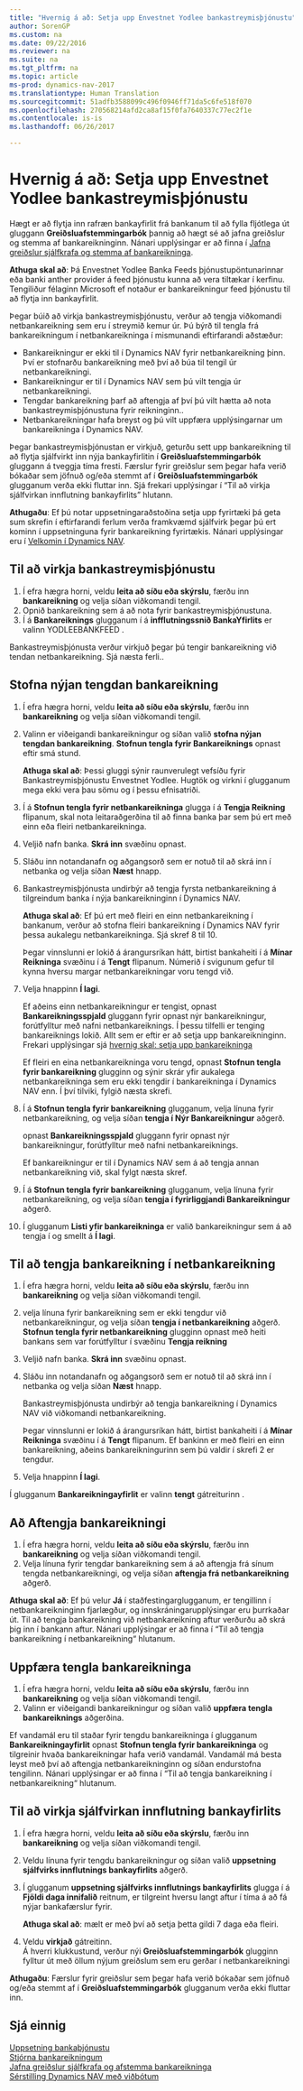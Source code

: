 ```yaml
---
title: "Hvernig á að: Setja upp Envestnet Yodlee bankastreymisþjónustu"
author: SorenGP
ms.custom: na
ms.date: 09/22/2016
ms.reviewer: na
ms.suite: na
ms.tgt_pltfrm: na
ms.topic: article
ms-prod: dynamics-nav-2017
ms.translationtype: Human Translation
ms.sourcegitcommit: 51adfb3588099c496f0946ff71da5c6fe518f070
ms.openlocfilehash: 270568214afd2ca8af15f0fa7640337c77ec2f1e
ms.contentlocale: is-is
ms.lasthandoff: 06/26/2017

---
```


# <a name="how-to-set-up-the-envestnet-yodlee-bank-feeds-service"></a>Hvernig á að: Setja upp Envestnet Yodlee bankastreymisþjónustu
Hægt er að flytja inn rafræn bankayfirlit frá bankanum til að fylla fljótlega út gluggann **Greiðsluafstemmingarbók** þannig að hægt sé að jafna greiðslur og stemma af bankareikninginn. Nánari upplýsingar er að finna í [Jafna greiðslur sjálfkrafa og stemma af bankareikninga](receivables-apply-payments-auto-reconcile-bank-accounts.md).

**Athuga skal að**: Þá Envestnet Yodlee Banka Feeds þjónustupöntunarinnar eða banki anther provider á feed þjónustu kunna að vera tiltækar í kerfinu. Tengiliður félaginn Microsoft ef notaður er bankareikningur feed þjónustu til að flytja inn bankayfirlit.

Þegar búið að virkja bankastreymisþjónustu, verður að tengja viðkomandi netbankareikning sem eru í streymið kemur úr. Þú býrð til tengla frá bankareikningum í netbankareikninga í mismunandi eftirfarandi aðstæður:

- Bankareikningur er ekki til í Dynamics NAV fyrir netbankareikning þinn. Því er stofnarðu bankareikning með því að búa til tengil úr netbankareikningi.
- Bankareikningur er til í Dynamics NAV sem þú vilt tengja úr netbankareikningi.
- Tengdar bankareikning þarf að aftengja af því þú vilt hætta að nota bankastreymisþjónustuna fyrir reikninginn..
- Netbankareikningar hafa breyst og þú vilt uppfæra upplýsingarnar um bankareikninga í Dynamics NAV.

Þegar bankastreymisþjónustan er virkjuð, geturðu sett upp bankareikning til að flytja sjálfvirkt inn nýja bankayfirlitin í **Greiðsluafstemmingarbók** gluggann á tveggja tíma fresti. Færslur fyrir greiðslur sem þegar hafa verið bókaðar sem jöfnuð og/eða stemmt af í **Greiðsluafstemmingarbók** glugganum verða ekki fluttar inn. Sjá frekari upplýsingar í “Til að virkja sjálfvirkan innflutning bankayfirlits” hlutann.

**Athugaðu**: Ef þú notar uppsetningaraðstoðina setja upp fyrirtæki þá geta sum skrefin í eftirfarandi ferlum verða framkvæmd sjálfvirk þegar þú ert kominn í uppsetninguna fyrir bankareikning fyrirtækis. Nánari upplýsingar eru í [Velkomin í Dynamics NAV](across-get-started.md).

## <a name="to-enable-the-bank-feed-service"></a>Til að virkja bankastreymisþjónustu
1. Í efra hægra horni, veldu **leita að síðu eða skýrslu**, færðu inn **bankareikning** og velja síðan viðkomandi tengil.
2. Opnið bankareikning sem á að nota fyrir bankastreymisþjónustuna.
3. Í á **Bankareiknings** glugganum í á **infflutningssnið BankaYfirlits** er valinn YODLEEBANKFEED .  

Bankastreymisþjónusta verður virkjuð þegar þú tengir bankareikning við tendan netbankareikning. Sjá næsta ferli..  

## <a name="to-create-a-new-linked-bank-account"></a>Stofna nýjan tengdan bankareikning
1. Í efra hægra horni, veldu **leita að síðu eða skýrslu**, færðu inn **bankareikning** og velja síðan viðkomandi tengil.
2. Valinn er viðeigandi bankareikningur og síðan valið **stofna nýjan tengdan bankareikning**. **Stofnun tengla fyrir Bankareiknings** opnast eftir smá stund.

    **Athuga skal að**: Þessi gluggi sýnir raunverulegt vefsíðu fyrir Bankastreymisþjónustu Envestnet Yodlee. Hugtök og virkni í glugganum mega ekki vera þau sömu og í þessu efnisatriði.  
3. Í á **Stofnun tengla fyrir netbankareikninga** glugga í á **Tengja Reikning** flipanum, skal nota leitaraðgerðina til að finna banka þar sem þú ert með einn eða fleiri netbankareikninga.
4. Veljið nafn banka. **Skrá inn** svæðinu opnast.
5. Sláðu inn notandanafn og aðgangsorð sem er notuð til að skrá inn í netbanka og velja síðan **Næst** hnapp.  
6. Bankastreymisþjónusta undirbýr að tengja fyrsta netbankareikning á tilgreindum banka í nýja bankareikninginn í Dynamics NAV.

    **Athuga skal að**: Ef þú ert með fleiri en einn netbankareikning í bankanum, verður að stofna fleiri bankareikning í Dynamics NAV fyrir þessa aukalegu netbankareikninga. Sjá skref 8 til 10.

    Þegar vinnslunni er lokið á árangursríkan hátt, birtist bankaheiti í á **Mínar Reikninga** svæðinu í á **Tengt** flipanum. Númerið í svigunum gefur til kynna hversu margar netbankareikningar voru tengd við.
7. Velja hnappinn **Í lagi**.

    Ef aðeins einn netbankareikningur er tengist, opnast **Bankareikningsspjald** gluggann fyrir opnast nýr bankareikningur,  forútfylltur með nafni netbankareiknings. Í þessu tilfelli er tenging bankareiknings lokið. Allt sem er eftir er að setja upp bankareikninginn. Frekari upplýsingar sjá [hvernig skal: setja upp bankareikninga](bank-how-setup-bank-accounts.md)

    Ef fleiri en eina netbankareikninga voru tengd, opnast **Stofnun tengla fyrir bankareikning** glugginn og sýnir skrár yfir aukalega netbankareikninga sem eru ekki tengdir í bankareikninga í Dynamics NAV enn. Í því tilviki, fylgið næsta skrefi.  
8. Í á **Stofnun tengla fyrir bankareikning** glugganum, velja línuna fyrir netbankareikning, og velja síðan **tengja í Nýr Bankareikningur** aðgerð.

    opnast **Bankareikningsspjald** gluggann fyrir opnast nýr bankareikningur,  forútfylltur með nafni netbankareiknings.

    Ef bankareikningur er til í Dynamics NAV sem á að tengja annan netbankareikning við, skal fylgt næsta skref.  
9. Í á **Stofnun tengla fyrir bankareikning** glugganum, velja línuna fyrir netbankareikning, og velja síðan **tengja í fyrirliggjandi Bankareikningur** aðgerð.
10. Í glugganum **Listi yfir bankareikninga** er valið bankareikningur sem á að tengja í og smellt á **Í lagi**.

## <a name="to-link-a-bank-account-to-an-online-bank-account"></a>Til að tengja bankareikning í netbankareikning
1. Í efra hægra horni, veldu **leita að síðu eða skýrslu**, færðu inn **bankareikning** og velja síðan viðkomandi tengil.
2. velja línuna fyrir bankareikning sem er ekki tengdur við netbankareikningur, og velja síðan **tengja í netbankareikning** aðgerð. **Stofnun tengla fyrir netbankareikning** glugginn opnast með heiti bankans sem var forútfylltur í svæðinu **Tengja reikning**
3. Veljið nafn banka. **Skrá inn** svæðinu opnast.
4. Sláðu inn notandanafn og aðgangsorð sem er notuð til að skrá inn í netbanka og velja síðan **Næst** hnapp.

    Bankastreymisþjónusta undirbýr að tengja bankareikning í Dynamics NAV við viðkomandi netbankareikning.

    Þegar vinnslunni er lokið á árangursríkan hátt, birtist bankaheiti í á **Mínar Reikninga** svæðinu í á **Tengt** flipanum. Ef bankinn er með fleiri en einn bankareikning, aðeins bankareikningurinn sem þú valdir í skrefi 2 er tengdur.
5. Velja hnappinn **Í lagi**.

Í glugganum **Bankareikningayfirlit** er valinn  **tengt** gátreiturinn .

## <a name="to-unlink-a-bank-account"></a>Að Aftengja bankareikningi
1. Í efra hægra horni, veldu **leita að síðu eða skýrslu**, færðu inn **bankareikning** og velja síðan viðkomandi tengil.  
2. Velja línuna fyrir tengdar bankareikning sem á að aftengja frá sínum tengda netbankareikningi, og velja síðan **aftengja frá netbankareikning** aðgerð.

**Athuga skal að**: Ef þú velur **Já** í staðfestingarglugganum, er tengillinn í netbankareikninginn fjarlægður, og innskráningarupplýsingar eru þurrkaðar út. Til að tengja bankareikning við netbankareikning aftur verðurðu að skrá þig inn í bankann aftur. Nánari upplýsingar er að finna í “Til að tengja bankareikning í netbankareikning“ hlutanum.

## <a name="to-update-bank-account-linking"></a>Uppfæra tengla bankareikninga
1. Í efra hægra horni, veldu **leita að síðu eða skýrslu**, færðu inn **bankareikning** og velja síðan viðkomandi tengil.
2. Valinn er viðeigandi bankareikningur og síðan valið **uppfæra tengla bankareiknings** aðgerðina.

Ef vandamál eru til staðar fyrir tengdu bankareikninga í glugganum **Bankareikningayfirlit** opnast **Stofnun tengla fyrir bankareikninga** og tilgreinir hvaða bankareikningar hafa verið vandamál. Vandamál má besta leyst með því að aftengja netbankareikninginn og síðan endurstofna tengilinn. Nánari upplýsingar er að finna í “Til að tengja bankareikning í netbankareikning“ hlutanum.

## <a name="to-enable-automatic-import-of-bank-statements"></a>Til að virkja sjálfvirkan innflutning bankayfirlits
1. Í efra hægra horni, veldu **leita að síðu eða skýrslu**, færðu inn **bankareikning** og velja síðan viðkomandi tengil.
2. Veldu línuna fyrir tengdu bankareikningur og síðan valið **uppsetning sjálfvirks innflutnings bankayfirlits** aðgerð.
3. Í glugganum **uppsetning sjálfvirks innflutnings bankayfirlits** glugga í á **Fjöldi daga innifalið** reitnum, er tilgreint hversu langt aftur í tíma á að fá nýjar bankafærslur fyrir.

    **Athuga skal að**: mælt er með því að setja þetta gildi 7 daga eða fleiri.
4. Veldu **virkjað** gátreitinn.  
Á hverri klukkustund, verður nýi **Greiðsluafstemmingarbók** glugginn fylltur út með öllum nýjum greiðslum sem eru gerðar í netbankareikningi

**Athugaðu**: Færslur fyrir greiðslur sem þegar hafa verið bókaðar sem jöfnuð og/eða stemmt af í **Greiðsluafstemmingarbók** glugganum verða ekki fluttar inn.

## <a name="see-also"></a>Sjá einnig  
[Uppsetning bankaþjónustu](bank-setup-banking.md)  
[Stjórna bankareikningum](bank-manage-bank-accounts.md)  
[Jafna greiðslur sjálfkrafa og afstemma bankareikninga](receivables-apply-payments-auto-reconcile-bank-accounts.md)  
[Sérstilling Dynamics NAV með viðbótum ](ui-extensions.md)

